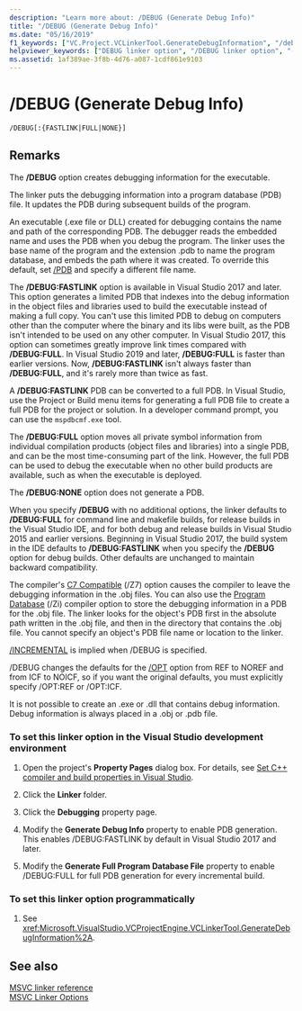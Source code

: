 ```yaml
---
description: "Learn more about: /DEBUG (Generate Debug Info)"
title: "/DEBUG (Generate Debug Info)"
ms.date: "05/16/2019"
f1_keywords: ["VC.Project.VCLinkerTool.GenerateDebugInformation", "/debug"]
helpviewer_keywords: ["DEBUG linker option", "/DEBUG linker option", "-DEBUG linker option", "PDB files", "debugging [C++], debug information files", "generate debug info linker option", "pdb files, generating debug info", ".pdb files, generating debug info", "debugging [C++], linker option", "program databases [C++]"]
ms.assetid: 1af389ae-3f8b-4d76-a087-1cdf861e9103
---
```

# /DEBUG (Generate Debug Info)

```
/DEBUG[:{FASTLINK|FULL|NONE}]
```

## Remarks

The **/DEBUG** option creates debugging information for the executable.

The linker puts the debugging information into a program database (PDB) file. It updates the PDB during subsequent builds of the program.

An executable (.exe file or DLL) created for debugging contains the name and path of the corresponding PDB. The debugger reads the embedded name and uses the PDB when you debug the program. The linker uses the base name of the program and the extension .pdb to name the program database, and embeds the path where it was created. To override this default, set [/PDB](pdb-use-program-database.md) and specify a different file name.

The **/DEBUG:FASTLINK** option is available in Visual Studio 2017 and later. This option generates a limited PDB that indexes into the debug information in the object files and libraries used to build the executable instead of making a full copy. You can't use this limited PDB to debug on computers other than the computer where the binary and its libs were built, as the PDB isn't intended to be used on any other computer. In Visual Studio 2017, this option can sometimes greatly improve link times compared with **/DEBUG:FULL**. In Visual Studio 2019 and later, **/DEBUG:FULL** is faster than earlier versions. Now, **/DEBUG:FASTLINK** isn't always faster than **/DEBUG:FULL**, and it's rarely more than twice as fast.

A **/DEBUG:FASTLINK** PDB can be converted to a full PDB. In Visual Studio, use the Project or Build menu items for generating a full PDB file to create a full PDB for the project or solution. In a developer command prompt, you can use the `mspdbcmf.exe` tool.

The **/DEBUG:FULL** option moves all private symbol information from individual compilation products (object files and libraries) into a single PDB, and can be the most time-consuming part of the link. However, the full PDB can be used to debug the executable when no other build products are available, such as when the executable is deployed.

The **/DEBUG:NONE** option does not generate a PDB.

When you specify **/DEBUG** with no additional options, the linker defaults to **/DEBUG:FULL** for command line and makefile builds, for release builds in the Visual Studio IDE, and for both debug and release builds in Visual Studio 2015 and earlier versions. Beginning in Visual Studio 2017, the build system in the IDE defaults to **/DEBUG:FASTLINK** when you specify the **/DEBUG** option for debug builds. Other defaults are unchanged to maintain backward compatibility.

The compiler's [C7 Compatible](z7-zi-zi-debug-information-format.md) (/Z7) option causes the compiler to leave the debugging information in the .obj files. You can also use the [Program Database](z7-zi-zi-debug-information-format.md) (/Zi) compiler option to store the debugging information in a PDB for the .obj file. The linker looks for the object's PDB first in the absolute path written in the .obj file, and then in the directory that contains the .obj file. You cannot specify an object's PDB file name or location to the linker.

[/INCREMENTAL](incremental-link-incrementally.md) is implied when /DEBUG is specified.

/DEBUG changes the defaults for the [/OPT](opt-optimizations.md) option from REF to NOREF and from ICF to NOICF, so if you want the original defaults, you must explicitly specify /OPT:REF or /OPT:ICF.

It is not possible to create an .exe or .dll that contains debug information. Debug information is always placed in a .obj or .pdb file.

### To set this linker option in the Visual Studio development environment

1. Open the project's **Property Pages** dialog box. For details, see [Set C++ compiler and build properties in Visual Studio](../working-with-project-properties.md).

1. Click the **Linker** folder.

1. Click the **Debugging** property page.

1. Modify the **Generate Debug Info** property to enable PDB generation. This enables /DEBUG:FASTLINK by default in Visual Studio 2017 and later.

1. Modify the **Generate Full Program Database File** property to enable /DEBUG:FULL for full PDB generation for every incremental build.

### To set this linker option programmatically

1. See <xref:Microsoft.VisualStudio.VCProjectEngine.VCLinkerTool.GenerateDebugInformation%2A>.

## See also

[MSVC linker reference](linking.md)<br/>
[MSVC Linker Options](linker-options.md)

